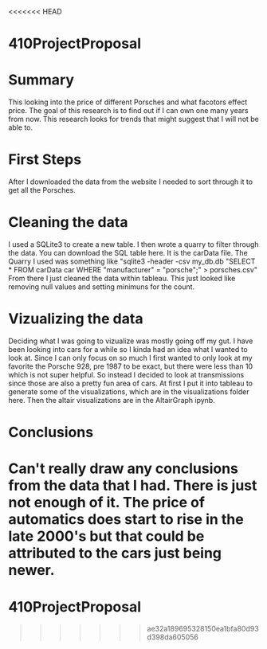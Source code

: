 <<<<<<< HEAD
# 410ProjectProposal
# Summary
This looking into the price of different Porsches and what facotors effect price. The goal of  this research is to find out if I can own one many years from now. This research looks for trends that might suggest that I will not be able to.

# First Steps
After I downloaded the data from the website I needed to sort through it to get all the Porsches. 

# Cleaning the data
I used a SQLite3 to create a new table. I then wrote a quarry to filter through the data. You can download the SQL table here. It is the carData file. 
The Quarry I used was something like "sqlite3 -header -csv my_db.db "SELECT * FROM carData car WHERE "manufacturer" = "porsche";" > porsches.csv"
From there I just cleaned the data within tableau. This just looked like removing null values and setting minimuns for the count.

# Vizualizing the data
Deciding what I was going to vizualize was mostly going off my gut. I have been looking into cars for a while so I kinda had an idea what I wanted to look at. Since I can only focus on so much I first wanted to only look at my favorite the Porsche 928, pre 1987 to be exact, but there were less than 10 which is not super helpful. So instead I decided to look at transmissions since those are also a pretty fun area of cars. At first I put it into tableau to generate some of the visualizations, which are in the visualizations folder here. Then the altair visualizations are in the AltairGraph ipynb.

# Conclusions
Can't really draw any conclusions from the data that I had. There is just not enough of it. The price of automatics does start to rise in the late 2000's but that could be attributed to the cars just being newer.
=======
# 410ProjectProposal
>>>>>>> ae32a189695328150ea1bfa80d93d398da605056

